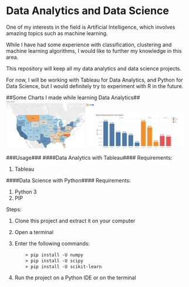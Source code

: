 # Data Analytics and Data Science

One of my interests in the field is Artificial Intelligence, which involves amazing topics such as machine learning.

While I have had some experience with classification, clustering and machine learning algorithms, I would like to further my knowledge in this area.

This repository will keep all my data analytics and data science projects.


For now, I will be working with Tableau for Data Analytics, and Python for Data Science, but I would definitely try to experiment with R in the future.

##Some Charts I made while learning Data Analytics##
<img src="/Tableau/Challenge 1/chart.png" width="240">
<img src="/Tableau/Challenge 2/chart.png" width="240">


###Usage###
####Data Analytics with Tableau####
Requirements:

1. Tableau


####Data Science with Python####
Requirements:

1. Python 3
2. PIP

Steps:

1. Clone this project and extract it on your computer
2. Open a terminal
3. Enter the following commands:

	```
		> pip install -U numpy
		> pip install -U scipy
		> pip install -U scikit-learn
	```

4. Run the project on a Python IDE or on the terminal
